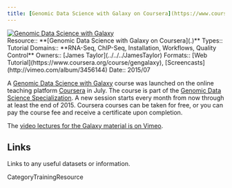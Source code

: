 ```yaml
---
title: [Genomic Data Science with Galaxy on Coursera](https://www.coursera.org/course/gengalaxy)
---
```

<div class='center'><a href='https://www.coursera.org/course/gengalaxy'><img src='/Images/Logos/CourseraGBDS.png' alt='Genomic Data Science with Galaxy'  /></a>
</div>





<div class='deploymentbox'>
 Resource:: **[Genomic Data Science with Galaxy on Coursera](.)**
 Types:: Tutorial
 Domains:: **RNA-Seq, ChIP-Seq, Installation, Workflows, Quality Control** 
 Owners:: [James Taylor](../../../JamesTaylor)
 Formats:: [Web Tutorial](https://www.coursera.org/course/gengalaxy), [Screencasts](http://vimeo.com/album/3456144)
 Date:: 2015/07 
</div>

A [Genomic Data Science with Galaxy](https://www.coursera.org/course/gengalaxy) course was launched on the online teaching platform [Coursera](https://www.coursera.org/) in July.  The course is part of the [Genomic Data Science Specialization](https://www.coursera.org/specialization/genomics/41).  A new session starts every month from now through at least the end of 2015.  Coursera courses can be taken for free, or you can pay the course fee and receive a certificate upon completion.

The [video lectures for the Galaxy material is on Vimeo](http://vimeo.com/album/3456144). 


## Links

Links to any useful datasets or information.



CategoryTrainingResource
